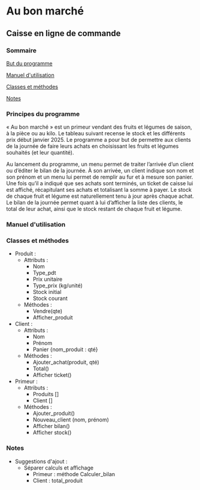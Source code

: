 # Au bon marché
## Caisse en ligne de commande

### Sommaire
[But du programme](#but-du-programme)

[Manuel d'utilisation](#manuel-dutilisation)

[Classes et méthodes](#classes-et-méthodes)

[Notes](#notes)

### Principes du programme

« Au bon marché » est un primeur vendant des fruits et légumes de saison, à la pièce ou au kilo. Le tableau suivant recense le stock et les différents prix début janvier 2025. Le programme a pour but de permettre aux clients de la journée de faire leurs achats en choisissant les fruits et légumes souhaités (et leur quantité).

Au lancement du programme, un menu permet de traiter l’arrivée d’un client ou d’éditer le bilan de la journée. À son arrivée, un client indique son nom et son prénom et un menu lui permet de remplir au fur et à mesure son panier. Une fois qu’il a indiqué que ses achats sont terminés, un ticket de caisse lui est affiché, récapitulant ses achats et totalisant la somme à payer. Le stock de chaque fruit et légume est naturellement tenu à jour après chaque achat. Le bilan de la journée permet quant à lui d’afficher la liste des clients, le total de leur achat, ainsi que le stock restant de chaque fruit et légume.

### Manuel d'utilisation



### Classes et méthodes
- Produit :
	- Attributs :
		- Nom
		- Type_pdt
		- Prix unitaire
		- Type_prix (kg/unité)
		- Stock initial
		- Stock courant
	- Méthodes :
		- Vendre(qte)
		- Afficher_produit
- Client :
	- Attributs :
		- Nom
		- Prénom
		- Panier {nom_produit : qté}
	- Méthodes :
		- Ajouter_achat(produit, qté)
		- Total()
		- Afficher ticket()
- Primeur :
	- Attributs :
		- Produits []
		- Client []
	- Méthodes :
		- Ajouter_produit()
		- Nouveau_client (nom, prénom)
		- Afficher bilan()
		- Afficher stock()

### Notes

- Suggestions d'ajout :
	- Séparer calculs et affichage
		- Primeur : méthode Calculer_bilan
		- Client : total_produit
